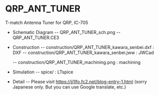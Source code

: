 # QRP_ANT_TUNER
 T-match Antenna Tuner for QRP, IC-705


- Schematic Diagram
	-- QRP_ANT_TUNER_sch.png
	-- QRP_ANT_TUNER.CE3

- Construction 
	-- construction/QRP_ANT_TUNER_kawara_senbei.dxf	: DXF
	-- construction/QRP_ANT_TUNER_kawara_senbei.jww	: JWCad

	-- construction/QRP_ANT_TUNER_machining.png : machining

- Simulation
	-- spice/ : LTspice

- Detail
	-- Please visit https://jj1lfo.fc2.net/blog-entry-1.html (sorry Japanese only. But you can use Google translate, etc.) 
